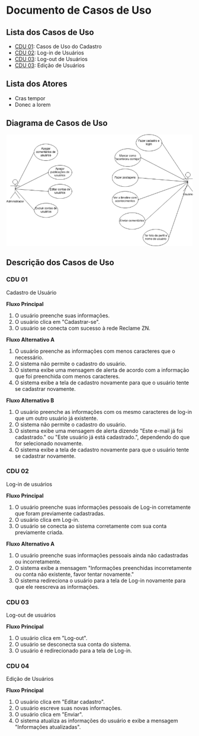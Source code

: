 # Documento de Casos de Uso

## Lista dos Casos de Uso

 - [CDU 01](#CDU-01): Casos de Uso do Cadastro
 - [CDU 02](#CDU-02): Log-in de Usuários
 - [CDU 03](#CDU-03): Log-out de Usuários
 - [CDU 03](#CDU-03): Edição de Usuários

## Lista dos Atores

 - Cras tempor
 - Donec a lorem

## Diagrama de Casos de Uso

![Diagrama de Casos de Uso](diagrama_casos_de_uso.jpg)

## Descrição dos Casos de Uso

### CDU 01

Cadastro de Usuário

**Fluxo Principal**

1. O usuário preenche suas informações.
2. O usuário clica em "Cadastrar-se".
3. O usuário se conecta com sucesso à rede Reclame ZN.


**Fluxo Alternativo A**

1. O usuário preenche as informações com menos caracteres que o necessário.
2. O sistema não permite o cadastro do usuário.
3. O sistema exibe uma mensagem de alerta de acordo com a informação que foi preenchida com menos caracteres.
3. O sistema exibe a tela de cadastro novamente para que o usuário tente se cadastrar novamente.

**Fluxo Alternativo B**

1. O usuário preenche as informações com os mesmo caracteres de log-in que um outro usuário já existente.
2. O sistema não permite o cadastro do usuário.
3. O sistema exibe uma mensagem de alerta dizendo "Este e-mail já foi cadastrado." ou "Este usuário já está cadastrado.", dependendo do que for selecionado novamente.
4. O sistema exibe a tela de cadastro novamente para que o usuário tente se cadastrar novamente.



### CDU 02

Log-in de usuários

**Fluxo Principal**

1. O usuário preenche suas informações pessoais de Log-in corretamente que foram previamente cadastradas.
2. O usuário clica em Log-in.
3. O usuário se conecta ao sistema corretamente com sua conta previamente criada.


**Fluxo Alternativo A**

1. O usuário preenche suas informações pessoais ainda não cadastradas ou incorretamente.
2. O sistema exibe a mensagem "Informações preenchidas incorretamente ou conta não existente, favor tentar novamente."
3. O sistema redireciona o usuário para a tela de Log-in novamente para que ele reescreva as informações.

### CDU 03

Log-out de usuários

**Fluxo Principal**

1. O usuário clica em "Log-out".
2. O usuário se desconecta sua conta do sistema.
3. O usuário é redirecionado para a tela de Log-in.




### CDU 04

Edição de Usuários

**Fluxo Principal**

1. O usuário clica em "Editar cadastro".
2. O usuário escreve suas novas informações.
3. O usuário clica em "Enviar".
4. O sistema atualiza as informações do usuário e exibe a mensagem "Informações atualizadas".


